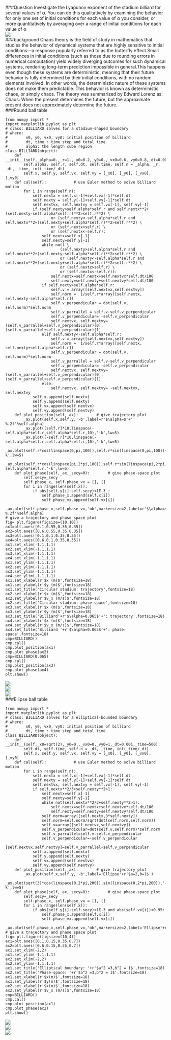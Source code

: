 ###Question 
Investigate the Lyapunov exponent of the stadium billiard for several values of α. You can do this qualitatively 
by examining the behavior for only one set of initial conditions for each value of α you consider, 
or more quantitatively by averaging over a range of initial conditions for each value of α <br>
![](https://github.com/chenzhuo316/Compuational_physics_N2014301020138/blob/master/gif/370px-Chaos_Sensitive_Dependence.svg.png)<br>
###background
Chaos theory is the field of study in mathematics that studies the behavior of dynamical systems that are highly sensitive to initial conditions—a response popularly referred to as the butterfly effect.Small differences in initial conditions (such as those due to rounding errors in numerical computation) yield widely diverging outcomes for such dynamical systems, rendering long-term prediction impossible in general.This happens even though these systems are deterministic, meaning that their future behavior is fully determined by their initial conditions, with no random elements involved. In other words, the deterministic nature of these systems does not make them predictable. This behavior is known as deterministic chaos, or simply chaos. The theory was summarized by Edward Lorenz as: 
Chaos: When the present determines the future, but the approximate present does not approximately determine the future. <br>
###Round ball table
```
from numpy import * 
import matplotlib.pyplot as plt
# class: BILLIARD solves for a stadium-shaped boundary
# where:
#        x0, y0, vx0, vy0: initial position of billiard 
#        dt, time : time step and total time
#        alpha: the length cube region 
class BILLIARD(object):
    def __init__(self,_alpha=0.,_r=1.,_x0=0.2,_y0=0.,_vx0=0.6,_vy0=0.8,_dt=0.001,_time=300):
        self.alpha, self.r, self.dt, self.time, self.n = _alpha, _r, _dt, _time, int(_time/_dt)
        self.x, self.y, self.vx, self.vy = [_x0], [_y0], [_vx0], [_vy0]
    def cal(self):            # use Euler method to solve billiard motion
        for i in range(self.n):
            self.nextx = self.x[-1]+self.vx[-1]*self.dt
            self.nexty = self.y[-1]+self.vy[-1]*self.dt
            self.nextvx, self.nextvy = self.vx[-1], self.vy[-1]
            if (self.nexty>self.alpha*self.r and self.nextx**2+(self.nexty-self.alpha*self.r)**2>self.r**2) \
                    or (self.nexty<-self.alpha*self.r and self.nextx**2+(self.nexty+self.alpha*self.r)**2>self.r**2) \
                    or (self.nextx>self.r) \
                    or (self.nextx<-self.r):
                self.nextx=self.x[-1]
                self.nexty=self.y[-1]
                while not( \
                        (self.nexty>self.alpha*self.r and self.nextx**2+(self.nexty-self.alpha*self.r)**2>self.r**2) \
                        or (self.nexty<-self.alpha*self.r and self.nextx**2+(self.nexty+self.alpha*self.r)**2>self.r**2) \
                        or (self.nextx>self.r) \
                        or (self.nextx<-self.r)):
                    self.nextx=self.nextx+self.nextvx*self.dt/100
                    self.nexty=self.nexty+self.nextvy*self.dt/100
                if self.nexty>self.alpha*self.r:
                    self.v = array([self.nextvx,self.nextvy])
                    self.norm =  1/self.r*array([self.nextx, self.nexty-self.alpha*self.r])
                    self.v_perpendicular = dot(self.v, self.norm)*self.norm
                    self.v_parrallel = self.v-self.v_perpendicular
                    self.v_perpendicular= -self.v_perpendicular
                    self.nextvx, self.nextvy= (self.v_parrallel+self.v_perpendicular)[0],(self.v_parrallel+self.v_perpendicular)[1]
                elif self.nexty<-self.alpha*self.r:
                    self.v = array([self.nextvx,self.nextvy])
                    self.norm =  1/self.r*array([self.nextx, self.nexty+self.alpha*self.r])
                    self.v_perpendicular = dot(self.v, self.norm)*self.norm
                    self.v_parrallel = self.v-self.v_perpendicular
                    self.v_perpendicular= -self.v_perpendicular
                    self.nextvx, self.nextvy= (self.v_parrallel+self.v_perpendicular)[0],(self.v_parrallel+self.v_perpendicular)[1]
                else:
                    self.nextvx, self.nextvy= -self.nextvx, self.nextvy
            self.x.append(self.nextx)
            self.y.append(self.nexty)
            self.vx.append(self.nextvx)
            self.vy.append(self.nextvy)
    def plot_position(self,_ax):        # give trajectory plot
        _ax.plot(self.x,self.y,'-b',label=r'$\alpha=$'+'  %.2f'%self.alpha)
        _ax.plot([self.r]*10,linspace(-self.alpha*self.r,self.alpha*self.r,10),'-k',lw=5)
        _ax.plot([-self.r]*10,linspace(-self.alpha*self.r,self.alpha*self.r,10),'-k',lw=5)
        _ax.plot(self.r*cos(linspace(0,pi,100)),self.r*sin(linspace(0,pi,100))+self.alpha*self.r,'-k',lw=5)
        _ax.plot(self.r*cos(linspace(pi,2*pi,100)),self.r*sin(linspace(pi,2*pi,100))-self.alpha*self.r,'-k',lw=5)
    def plot_phase(self,_ax,_secy=0):        # give phase-space plot
        self.secy=_secy
        self.phase_x, self.phase_vx = [], []
        for i in range(len(self.x)):
            if abs(self.y[i]-self.secy)<1E-3 :
                self.phase_x.append(self.x[i])
                self.phase_vx.append(self.vx[i])
        _ax.plot(self.phase_x,self.phase_vx,'ob',markersize=2,label=r'$\alpha=$'+'  %.2f'%self.alpha)
# give a trajectory and phase space plot          
fig= plt.figure(figsize=(10,10))
ax1=plt.axes([0.1,0.55,0.35,0.35])
ax2=plt.axes([0.6,0.55,0.35,0.35])
ax3=plt.axes([0.1,0.1,0.35,0.35])
ax4=plt.axes([0.6,0.1,0.35,0.35])
ax1.set_xlim(-1.1,1.1)
ax2.set_xlim(-1.1,1.1)
ax3.set_xlim(-1.1,1.1)
ax4.set_xlim(-1.1,1.1)
ax1.set_ylim(-1.1,1.1)
ax2.set_ylim(-1.1,1.1)
ax3.set_ylim(-1.1,1.1)
ax4.set_ylim(-1.1,1.1)
ax1.set_xlabel(r'$x (m)$',fontsize=18)
ax1.set_ylabel(r'$y (m)$',fontsize=18)
ax1.set_title('Circular stadium: trajectory',fontsize=18)
ax2.set_xlabel(r'$x (m)$',fontsize=18)
ax2.set_ylabel(r'$v_x (m/s)$',fontsize=18)
ax2.set_title('Circular stadium: phase-space',fontsize=18)
ax3.set_xlabel(r'$x (m)$',fontsize=18)
ax3.set_ylabel(r'$y (m)$',fontsize=18)
ax3.set_title('Billiard'+r'$\alpha=0.065$'+': trajectory',fontsize=18)
ax4.set_xlabel(r'$x (m)$',fontsize=18)
ax4.set_ylabel(r'$v_x (m/s)$',fontsize=18)
ax4.set_title('Billiard '+r'$\alpha=0.065$'+': phase-space',fontsize=18)
cmp=BILLIARD()
cmp.cal()
cmp.plot_position(ax1)
cmp.plot_phase(ax2)
cmp=BILLIARD(0.065)
cmp.cal()
cmp.plot_position(ax3)
cmp.plot_phase(ax4)
plt.show()
```
![](https://github.com/chenzhuo316/Compuational_physics_N2014301020138/blob/master/gif/QQ20171112-165854%402x.png)<br>
![](https://github.com/chenzhuo316/Compuational_physics_N2014301020138/blob/master/gif/QQ20171112-165906%402x.png)<br>
![](https://github.com/chenzhuo316/Compuational_physics_N2014301020138/blob/master/gif/QQ20171112-170651%402x.png)<br>
###Ellipse ball table
```
from numpy import * 
import matplotlib.pyplot as plt
# class: BILLIARD solves for a elliptical-bounded boundary
# where:
#        x0, y0, vx0, vy0: initial position of billiard 
#        dt, time : time step and total time
class BILLIARD(object):
    def __init__(self,_x0=sqrt(2),_y0=0.,_vx0=0,_vy0=1,_dt=0.001,_time=500):
        self.dt, self.time, self.n = _dt, _time, int(_time/_dt)
        self.x, self.y, self.vx, self.vy = [_x0], [_y0], [_vx0], [_vy0]
    def cal(self):            # use Euler method to solve billiard motion
        for i in range(self.n):
            self.nextx = self.x[-1]+self.vx[-1]*self.dt
            self.nexty = self.y[-1]+self.vy[-1]*self.dt
            self.nextvx, self.nextvy = self.vx[-1], self.vy[-1]
            if self.nextx**2/3+self.nexty**2>1:
                self.nextx=self.x[-1]
                self.nexty=self.y[-1]
                while not(self.nextx**2/3+self.nexty**2>1):
                    self.nextx=self.nextx+self.nextvx*self.dt/100
                    self.nexty=self.nexty+self.nextvy*self.dt/100
                self.norm=array([self.nextx,3*self.nexty])
                self.norm=self.norm/sqrt(dot(self.norm,self.norm))
                self.v=array([self.nextvx,self.nextvy])
                self.v_perpendicular=dot(self.v,self.norm)*self.norm
                self.v_parrallel=self.v-self.v_perpendicular
                self.v_perpendicular=-self.v_perpendicular
                [self.nextvx,self.nextvy]=self.v_parrallel+self.v_perpendicular
            self.x.append(self.nextx)
            self.y.append(self.nexty)
            self.vx.append(self.nextvx)
            self.vy.append(self.nextvy)
    def plot_position(self,_ax):        # give trajectory plot
        _ax.plot(self.x,self.y,'-b',label='Ellipse'+r'$a=2,b=1$')
        _ax.plot(sqrt(3)*cos(linspace(0,2*pi,200)),sin(linspace(0,2*pi,200)),'-k',lw=5)
    def plot_phase(self,_ax,_secy=0):        # give phase-space plot
        self.secy=_secy
        self.phase_x, self.phase_vx = [], []
        for i in range(len(self.x)):
            if abs(self.y[i]-self.secy)<1E-3 and abs(self.vx[i])<0.95:
                self.phase_x.append(self.x[i])
                self.phase_vx.append(self.vx[i])
        _ax.plot(self.phase_x,self.phase_vx,'ob',markersize=2,label='Ellipse'+r'$a=2,b=1$')
# give a trajectory and phase space plot        
fig= plt.figure(figsize=(10,4))
ax1=plt.axes([0.1,0.15,0.35,0.7])
ax2=plt.axes([0.6,0.15,0.35,0.7])
ax1.set_xlim(-2,2)
ax1.set_ylim(-1.1,1.1)
ax2.set_xlim(-2,2)
ax2.set_ylim(-1.1,1.1)  
ax1.set_title('Elliptical boundary: '+r'$a^2 =3,b^2 = 1$',fontsize=18)
ax2.set_title('Phase-space: '+r'$a^2 =3,b^2 = 1$',fontsize=18)
ax1.set_xlabel(r'$x(m)$',fontsize=18)
ax1.set_ylabel(r'$y(m)$',fontsize=18)
ax2.set_xlabel(r'$x(m)$',fontsize=18)
ax2.set_ylabel(r'$v_x (m/s)$',fontsize=18)
cmp=BILLIARD()
cmp.cal()
cmp.plot_position(ax1)
cmp.plot_phase(ax2)
plt.show()
```
![](https://github.com/chenzhuo316/Compuational_physics_N2014301020138/blob/master/gif/QQ20171112-171432%402x.png)<br>
![](https://github.com/chenzhuo316/Compuational_physics_N2014301020138/blob/master/gif/QQ20171112-171509%402x.png)<br>
![](https://github.com/chenzhuo316/Compuational_physics_N2014301020138/blob/master/gif/QQ20171112-171509%402x.png)<br>

    
